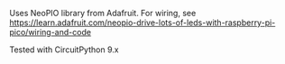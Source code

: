 Uses NeoPIO library from Adafruit. For wiring, see https://learn.adafruit.com/neopio-drive-lots-of-leds-with-raspberry-pi-pico/wiring-and-code

Tested with CircuitPython 9.x
